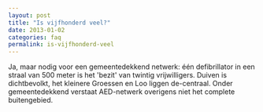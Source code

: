 ```yaml
---
layout: post
title: "Is vijfhonderd veel?"
date: 2013-01-02
categories: faq
permalink: is-vijfhonderd-veel
---
```

Ja, maar nodig voor een gemeentedekkend netwerk: één defibrillator in een straal van 500 meter is het 'bezit' van twintig vrijwilligers. Duiven is dichtbevolkt, het kleinere Groessen en Loo liggen de-centraal. Onder gemeentedekkend verstaat AED-netwerk overigens niet het complete buitengebied.